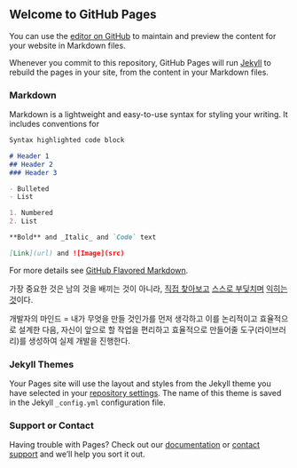 ## Welcome to GitHub Pages

You can use the [editor on GitHub](https://github.com/jjokerboxx/jjokerboxx.github.com/edit/master/README.md) to maintain and preview the content for your website in Markdown files.

Whenever you commit to this repository, GitHub Pages will run [Jekyll](https://jekyllrb.com/) to rebuild the pages in your site, from the content in your Markdown files.

### Markdown

Markdown is a lightweight and easy-to-use syntax for styling your writing. It includes conventions for

```markdown
Syntax highlighted code block

# Header 1
## Header 2
### Header 3

- Bulleted
- List

1. Numbered
2. List

**Bold** and _Italic_ and `Code` text

[Link](url) and ![Image](src)
```

For more details see [GitHub Flavored Markdown](https://guides.github.com/features/mastering-markdown/).

가장 중요한 것은 남의 것을 배끼는 것이 아니라, [직접 찾아보고](https://stackoverflow.com/) [스스로 부딪치며](https://docs.unity3d.com/ScriptReference/index.html) [익히는 것](https://steemit.com/@eepisodee)이다.

개발자의 마인드 = 내가 무엇을 만들 것인가를 먼저 생각하고 이를 논리적이고 효율적으로 설계한 다음, 자신이 앞으로 할 작업을 편리하고 효율적으로 만들어줄 도구(라이브러리)를 생성하여 실제 개발을 진행한다.

### Jekyll Themes

Your Pages site will use the layout and styles from the Jekyll theme you have selected in your [repository settings](https://github.com/jjokerboxx/jjokerboxx.github.com/settings). The name of this theme is saved in the Jekyll `_config.yml` configuration file.

### Support or Contact

Having trouble with Pages? Check out our [documentation](https://help.github.com/categories/github-pages-basics/) or [contact support](https://github.com/contact) and we’ll help you sort it out.
